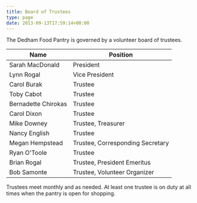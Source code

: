 ```yaml
---
title: Board of Trustees
type: page
date: 2013-09-13T17:59:14+00:00
---
```


The Dedham Food Pantry is governed by a volunteer board of trustees.

| Name                | Position                         |
|---------------------|----------------------------------|
| Sarah MacDonald     | President                        |
| Lynn Rogal          | Vice President                   |
| Carol Burak         | Trustee                          |
| Toby Cabot          | Trustee                          |
| Bernadette Chirokas | Trustee                          |
| Carol Dixon         | Trustee                          |
| Mike Downey         | Trustee, Treasurer               |
| Nancy English       | Trustee                          |
| Megan Hempstead     | Trustee, Corresponding Secretary |
| Ryan O'Toole        | Trustee                          |
| Brian Rogal         | Trustee, President Emeritus      |
| Bob Samonte         | Trustee, Volunteer Organizer     |

Trustees meet monthly and as needed.
At least one trustee is on duty at all times when the pantry is open for shopping.
